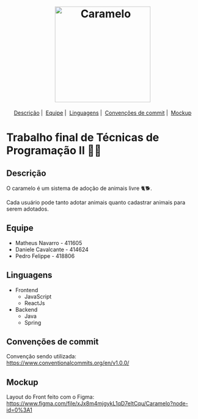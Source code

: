 <h1 align="center">
  <img alt="Caramelo" title="Caramelo" src="https://i.ibb.co/gWgsJvW/Caramelo-arg-01-1.png" width="250px" />
</h1>

<p align = "center">
   <a href="#descrição">Descrição</a>&nbsp;|&nbsp;
   <a href="#equipe">Equipe</a>&nbsp;|&nbsp;
   <a href="#linguagens">Linguagens</a>&nbsp;|&nbsp;
   <a href="#convenções-de-commit">Convenções de commit</a>&nbsp;|&nbsp;
   <a href="#mockup">Mockup</a>
</p>

# Trabalho final de Técnicas de Programação II 👨‍💻

## Descrição
O caramelo é um sistema de adoção de animais livre 🐈🐕.

Cada usuário pode tanto adotar animais quanto cadastrar animais para serem adotados.

## Equipe
- Matheus Navarro - 411605
- Daniele Cavalcante - 414624
- Pedro Felippe - 418806

## Linguagens
- Frontend
  - JavaScript
  - ReactJs
- Backend
  - Java
  - Spring

## Convenções de commit
Convenção sendo utilizada:
https://www.conventionalcommits.org/en/v1.0.0/

## Mockup
Layout do Front feito com o Figma:
https://www.figma.com/file/xJx8m4mjgykL1qD7eltCqu/Caramelo?node-id=0%3A1
